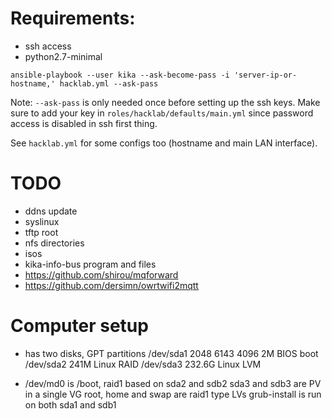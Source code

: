 # Requirements:

* ssh access
* python2.7-minimal

```
ansible-playbook --user kika --ask-become-pass -i 'server-ip-or-hostname,' hacklab.yml --ask-pass
```
Note: `--ask-pass` is only needed once before setting up the ssh keys. Make sure to add your key in
`roles/hacklab/defaults/main.yml` since password access is disabled in ssh first thing.

See `hacklab.yml` for some configs too (hostname and main LAN interface).

# TODO
* ddns update
* syslinux
* tftp root
* nfs directories
* isos
* kika-info-bus program and files
* https://github.com/shirou/mqforward
* https://github.com/dersimn/owrtwifi2mqtt


# Computer setup
* has two disks, GPT partitions
  /dev/sda1    2048      6143      4096     2M BIOS boot
  /dev/sda2   241M Linux RAID
  /dev/sda3   232.6G Linux LVM

* /dev/md0 is /boot, raid1 based on sda2 and sdb2
  sda3 and sdb3 are PV in a single VG
  root, home and swap are raid1 type LVs
  grub-install is run on both sda1 and sdb1

